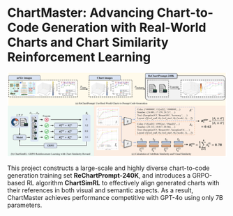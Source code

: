 # ChartMaster: Advancing Chart-to-Code Generation with Real-World Charts and Chart Similarity Reinforcement Learning

![](framework.png)

This project constructs a large-scale and highly diverse chart-to-code generation training set **ReChartPrompt-240K**, and introduces a GRPO-based RL algorithm **ChartSimRL** to effectively align generated charts with their references in both visual and semantic aspects. As a result, ChartMaster achieves performance competitive with GPT-4o using only 7B parameters.

